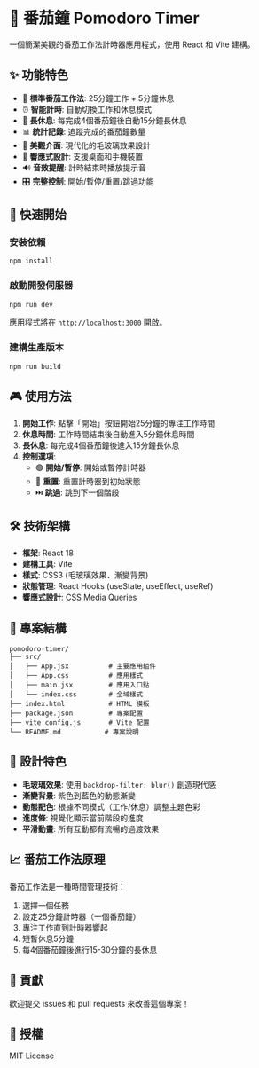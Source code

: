 # 🍅 番茄鐘 Pomodoro Timer

一個簡潔美觀的番茄工作法計時器應用程式，使用 React 和 Vite 建構。

## ✨ 功能特色

- 🎯 **標準番茄工作法**: 25分鐘工作 + 5分鐘休息
- ⏰ **智能計時**: 自動切換工作和休息模式
- 🔄 **長休息**: 每完成4個番茄鐘後自動15分鐘長休息
- 📊 **統計記錄**: 追蹤完成的番茄鐘數量
- 🎨 **美觀介面**: 現代化的毛玻璃效果設計
- 📱 **響應式設計**: 支援桌面和手機裝置
- 🔊 **音效提醒**: 計時結束時播放提示音
- 🎛️ **完整控制**: 開始/暫停/重置/跳過功能

## 🚀 快速開始

### 安裝依賴
```bash
npm install
```

### 啟動開發伺服器
```bash
npm run dev
```

應用程式將在 `http://localhost:3000` 開啟。

### 建構生產版本
```bash
npm run build
```

## 🎮 使用方法

1. **開始工作**: 點擊「開始」按鈕開始25分鐘的專注工作時間
2. **休息時間**: 工作時間結束後自動進入5分鐘休息時間
3. **長休息**: 每完成4個番茄鐘後進入15分鐘長休息
4. **控制選項**:
   - 🟢 **開始/暫停**: 開始或暫停計時器
   - 🔄 **重置**: 重置計時器到初始狀態
   - ⏭️ **跳過**: 跳到下一個階段

## 🛠️ 技術架構

- **框架**: React 18
- **建構工具**: Vite
- **樣式**: CSS3 (毛玻璃效果、漸變背景)
- **狀態管理**: React Hooks (useState, useEffect, useRef)
- **響應式設計**: CSS Media Queries

## 📂 專案結構

```
pomodoro-timer/
├── src/
│   ├── App.jsx          # 主要應用組件
│   ├── App.css          # 應用樣式
│   ├── main.jsx         # 應用入口點
│   └── index.css        # 全域樣式
├── index.html           # HTML 模板
├── package.json         # 專案配置
├── vite.config.js       # Vite 配置
└── README.md           # 專案說明
```

## 🎨 設計特色

- **毛玻璃效果**: 使用 `backdrop-filter: blur()` 創造現代感
- **漸變背景**: 紫色到藍色的動態漸變
- **動態配色**: 根據不同模式（工作/休息）調整主題色彩
- **進度條**: 視覺化顯示當前階段的進度
- **平滑動畫**: 所有互動都有流暢的過渡效果

## 📈 番茄工作法原理

番茄工作法是一種時間管理技術：

1. 選擇一個任務
2. 設定25分鐘計時器（一個番茄鐘）
3. 專注工作直到計時器響起
4. 短暫休息5分鐘
5. 每4個番茄鐘後進行15-30分鐘的長休息

## 🤝 貢獻

歡迎提交 issues 和 pull requests 來改善這個專案！

## 📄 授權

MIT License